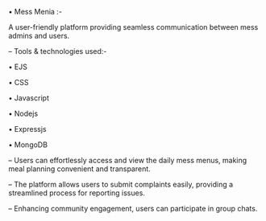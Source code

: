 • Mess Menia :-

A user-friendly platform providing seamless communication between mess admins and users.

– Tools & technologies used:-

  • EJS 
  
  • CSS 
  
  • Javascript
  
  • Nodejs
  
  • Expressjs
  
  • MongoDB
  
– Users can effortlessly access and view the daily mess menus, making meal planning convenient
  and transparent.
  
– The platform allows users to submit complaints easily, providing a streamlined process for
  reporting issues.
  
– Enhancing community engagement, users can participate in group chats.

